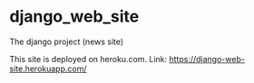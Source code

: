 # django_web_site
The django project (news site)

This site is deployed on heroku.com. Link: https://django-web-site.herokuapp.com/
